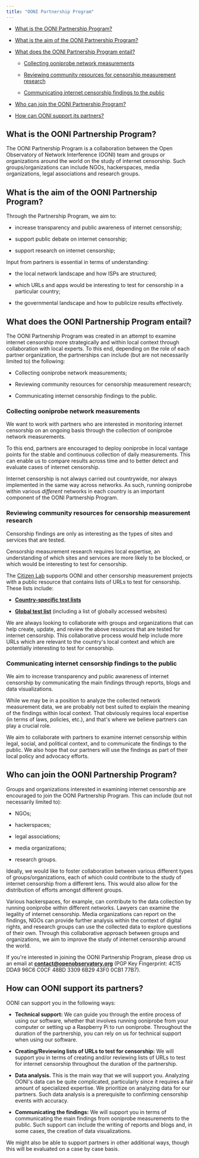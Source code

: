 ```yaml
---
title: "OONI Partnership Program"
---
```


* [What is the OONI Partnership Program?](#what-is-the-ooni-partnership-program)

* [What is the aim of the OONI Partnership Program?](#what-is-the-aim-of-the-ooni-partnership-program)

* [What does the OONI Partnership Program entail?](#what-does-the-ooni-partnership-program-entail)

  * [Collecting ooniprobe network measurements](#collecting-ooniprobe-network-measurements)

  * [Reviewing community resources for censorship measurement research](#reviewing-community-resources-for-censorship-measurement-research)

  * [Communicating internet censorship findings to the public](#communicating-censorship-findings-to-the-public)

* [Who can join the OONI Partnership Program?](#who-can-join-the-ooni-partnership-program)

* [How can OONI support its partners?](#how-can-ooni-support-its-partners)

## What is the OONI Partnership Program?

The OONI Partnership Program is a collaboration between the Open Observatory of
Network Interference (OONI) team and groups or
organizations around the world on the study of internet censorship. Such groups/organizations can include NGOs, hackerspaces,
media organizations, legal associations and research groups.

## What is the aim of the OONI Partnership Program?

Through the Partnership Program, we aim to:

* increase transparency and public awareness of internet censorship;

* support public debate on internet censorship;

* support research on internet censorship;

Input from partners is essential in terms of understanding:

* the local network landscape and how ISPs are structured;

* which URLs and apps would be interesting to test for censorship in a particular country;

* the governmental landscape and how to publicize results effectively. 

## What does the OONI Partnership Program entail?

The OONI Partnership Program was created in an attempt to examine internet
censorship more strategically and within local
context through collaboration with local experts. To this end, depending on the role of each partner
organization, the partnerships can include (but are not necessarily limited to)
the following:

* Collecting ooniprobe network measurements;

* Reviewing community resources for censorship measurement research;

* Communicating internet censorship findings to the public.

### Collecting ooniprobe network measurements

We want to work with partners who are interested in monitoring internet censorship on an ongoing basis through the collection of ooniprobe network measurements.

To this end, partners are encouraged to deploy ooniprobe in local vantage points for the stable and continuous collection of daily measurements. This can enable us to compare results across time and to better detect and
evaluate cases of internet censorship.

Internet censorship is not always carried out countrywide, nor always
implemented in the same way across networks. As such, running ooniprobe within
various *different* networks in each country is an important component of the OONI Partnership Program.

### Reviewing community resources for censorship measurement research

Censorship findings are only as interesting as the types of sites and services that are tested. 

Censorship measurement research requires local expertise, an understanding of which sites and services are more likely to be blocked, or which would be interesting to test for censorship.

The [Citizen Lab](https://citizenlab.ca/) supports OONI and other censorship measurement projects with a public resource that contains lists of URLs to test for censorship. These lists include:

* **[Country-specific test lists](https://github.com/citizenlab/test-lists/tree/master/lists )** 

* **[Global test list](https://github.com/citizenlab/test-lists/blob/master/lists/global.csv)** (including a list of globally accessed websites)

We are always looking to collaborate with groups and organizations that can help create, update, and review the above resources that are tested for internet censorship. This collaborative process would help include more URLs
which are relevant to the country's local context and which are potentially
interesting to test for censorship. 

### Communicating internet censorship findings to the public

We aim to increase transparency and public awareness of internet censorship by communicating the main findings through reports, blogs and data visualizations.

While we may be in a position to analyze the collected network measurement data, we are probably not best suited to explain the meaning of the findings within local context. That obviously requires local expertise (in terms of laws, policies, etc.), and that's where we believe partners can play a crucial role.

We aim to collaborate with partners to examine internet censorship within legal, social, and political context, and to communicate the findings to the public. We also hope that our partners will use the findings as part of their local policy and advocacy efforts.

## Who can join the OONI Partnership Program?

Groups and organizations interested in examining internet censorship are encouraged to join the OONI Partnership Program. This can include (but not necessarily limited to):

* NGOs;

* hackerspaces;

* legal associations;

* media organizations;

* research groups.

Ideally, we would like to foster collaboration between various different types
of groups/organizations, each of which could contribute to the study of internet censorship from a different lens. This would also allow for the
distribution of efforts amongst different groups.

Various hackerspaces, for example, can contribute to the data collection by
running ooniprobe within different networks. Lawyers can examine the legality of internet censorship. Media organizations can report on the findings, NGOs can provide further analysis within the context of digital rights, and research groups can use the collected data to explore questions of their own. Through this collaborative approach between groups and organizations, we aim to improve the study of internet censorship around the world.

If you're interested in joining the OONI Partnership Program, please drop us an
email at **contact@openobservatory.org** (PGP Key Fingerprint: 4C15 DDA9 96C6 C0CF 48BD 3309
6B29 43F0 0CB1 77B7).

## How can OONI support its partners?

OONI can support you in the following ways:

* **Technical support:** We can guide you through the entire process of using
  our software, whether that involves running ooniprobe from your computer
  or setting up a Raspberry Pi to run ooniprobe. Throughout the duration of the
  partnership, you can rely on us for technical support when using our software.

* **Creating/Reviewing lists of URLs to test for censorship:** We will
  support you in terms of creating and/or reviewing lists of URLs to test for internet censorship throughout the duration of the
  partnership.

* **Data analysis.** This is the main way that we will support you. Analyzing OONI's data can be quite complicated, particularly since it requires a fair amount of specialized expertise. We prioritize on analyzing data for our partners. Such data analysis is a prerequisite to confirming censorship events with accuracy.

* **Communicating the findings:** We will support you in terms of communicating
  the main findings from ooniprobe measurements to the public. Such
  support can include the writing of reports and blogs and, in some cases, the
  creation of data visualizations.

We might also be able to support partners in other additional ways, though this
will be evaluated on a case by case basis.
